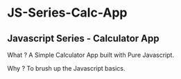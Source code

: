 # JS-Series-Calc-App

## Javascript Series - Calculator App

What ? 
	A Simple Calculator App built with Pure Javascript. 

Why ?
	To brush up the Javascript basics.
